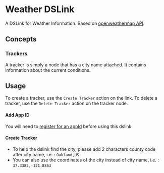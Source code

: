 # Weather DSLink

A DSLink for Weather Information.
Based on [openweathermap API](https://openweathermap.org).

## Concepts

### Trackers

A tracker is simply a node that has a city name attached. It contains information about the current conditions.

## Usage

To create a tracker, use the `Create Tracker` action on the link. To delete a tracker, use the `Delete Tracker` action on the tracker node.
#### Add App ID
You will need to [register for an appId](https://home.agromonitoring.com/users/sign_up) before using this dslink 

#### Create Tracker

* To help the dslink find the city, please add 2 characters county code after city name, i.e. : `Oakland,US`
* You can also use the coordinates of the city instead of city name, i.e. : `37.3382,-121.8863`
